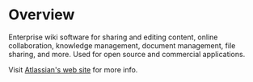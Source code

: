 # Overview #

Enterprise wiki software for sharing and editing content, online collaboration, knowledge management, document management, file sharing, and more. Used for open source and commercial applications.

Visit [Atlassian's web site](http://www.atlassian.com) for more info.